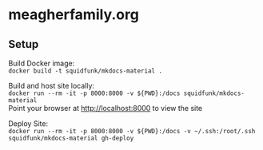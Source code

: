 # meagherfamily.org

## Setup

Build Docker image:  
`docker build -t squidfunk/mkdocs-material .`

Build and host site locally:  
`docker run --rm -it -p 8000:8000 -v ${PWD}:/docs squidfunk/mkdocs-material`  
Point your browser at <http://localhost:8000> to view the site

Deploy Site:  
`docker run --rm -it -p 8000:8000 -v ${PWD}:/docs -v ~/.ssh:/root/.ssh squidfunk/mkdocs-material gh-deploy`
